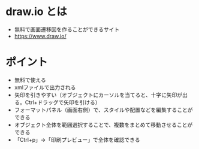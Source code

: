 # draw.io とは
- 無料で画面遷移図を作ることができるサイト
- https://www.draw.io/


# ポイント
- 無料で使える
- xmlファイルで出力される
- 矢印を引きやすい（オブジェクトにカーソルを当てると、十字に矢印が出る。Ctrl+ドラッグで矢印を引ける）
- フォーマットパネル（画面右側）で、スタイルや配置などを編集することができる
- オブジェクト全体を範囲選択することで、複数をまとめて移動させることができる
- 「Ctrl+p」→「印刷プレビュー」で全体を確認できる

 